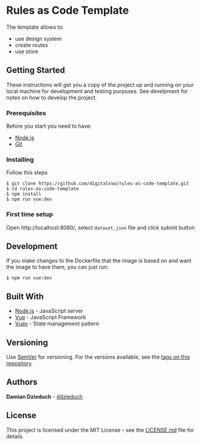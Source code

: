 # Rules as Code Template

The template allows to:
* use design system
* create routes
* use store

## Getting Started

These instructions will get you a copy of the project up and running on your local machine for development and testing purposes. See develpment for notes on how to develop the project.

### Prerequisites

Before you start you need to have:

* [Node.js](https://nodejs.org/)
* [Git](https://git-scm.com)

### Installing

Follow this steps

```
$ git clone https://github.com/digitalnsw/rules-as-code-template.git
$ cd rules-as-code-template
$ npm install
$ npm run vue:dev
```

### First time setup
Open http://localhost:8080/, select `dataset.json` file and click submit button

## Development

If you make changes to the Dockerfile that the image is based on and want the image to have them, you can just run:

```
$ npm run vue:dev
```

## Built With

* [Node.js](https://nodejs.org/) - JavaScript server
* [Vue](https://vuejs.org/) - JavaScript Framework
* [Vuex](https://vuex.vuejs.org/) - State management pattern

## Versioning

Use [SemVer](http://semver.org/) for versioning. For the versions available, see the [tags on this repository](https://github.com/ddzieduch/cfa-fellowships-dashboard/tags).

## Authors

**Damian Dzieduch** - [ddzieduch](https://github.com/ddzieduch)


## License

This project is licensed under the MIT License - see the [LICENSE.md](LICENSE.md) file for details
